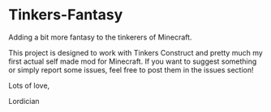 # Tinkers-Fantasy
Adding a bit more fantasy to the tinkerers of Minecraft.

This project is designed to work with Tinkers Construct and pretty much my first actual self made mod for Minecraft.
If you want to suggest something or simply report some issues, feel free to post them in the issues section!

Lots of love,

Lordician
